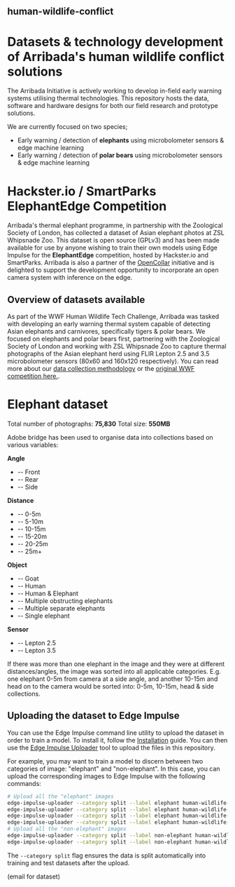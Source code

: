 ## human-wildlife-conflict
# Datasets &amp; technology development of Arribada's human wildlife conflict solutions

The Arribada Initiative is actively working to develop in-field early warning systems utilising thermal technologies. This repository hosts the data, software and hardware designs for both our field research and prototype solutions.

We are currently focused on two species;

* Early warning / detection of **elephants** using microbolometer sensors & edge machine learning
* Early warning / detection of **polar bears** using microbolometer sensors & edge machine learning

# Hackster.io / SmartParks ElephantEdge Competition

Arribada's thermal elephant programme, in partnership with the Zoological Society of London, has collected a dataset of Asian elephant photos at ZSL Whipsnade Zoo. This dataset is open source (GPLv3) and has been made available for use by anyone wishing to train their own models using Edge Impulse for the **ElephantEdge** competition, hosted by Hackster.io and SmartParks. Arribada is also a partner of the [OpenCollar](https://opencollar.io) initiative and is delighted to support the development opportunity to incorporate an open camera system with inference on the edge.

## Overview of datasets available

As part of the WWF Human Wildlife Tech Challenge, Arribada was tasked with developing an early warning thermal system capable of detecting Asian elephants and carnivores, specifically tigers & polar bears. We focused on elephants and polar bears first, partnering with the Zoological Society of London and working with ZSL Whipsnade Zoo to capture thermal photographs of the Asian elephant herd using FLIR Lepton 2.5 and 3.5 microbolometer sensors (80x60 and 160x120 respectively). You can read more about our [data collection methodology](https://blog.arribada.org/2020/02/17/progress-report-feburart-2020-thermal-imaging-for-human-wildlife-conflict/) or the [original WWF competition here.](https://www.wwf.org.uk/updates/human-wildlife-conflict-tech-challenge-winners-announced).

# Elephant dataset

Total number of photographs: **75,830**
Total size: **550MB**

Adobe bridge has been used to organise data into collections based on various variables:

**Angle**
* -- Front
* -- Rear
* -- Side

**Distance**
* -- 0-5m
* -- 5-10m
* -- 10-15m
* -- 15-20m
* -- 20-25m
* -- 25m+

**Object**
* -- Goat
* -- Human
* -- Human & Elephant
* -- Multiple obstructing elephants
* -- Multiple separate elephants
* -- Single elephant

**Sensor**
* -- Lepton 2.5
* -- Lepton 3.5

If there was more than one elephant in the image and they were at different distances/angles, the image was sorted into all applicable categories. E.g. one elephant 0-5m from camera at a side angle, and another 10-15m and head on to the camera would be sorted into: 0-5m, 10-15m, head & side collections. 
 
## Uploading the dataset to Edge Impulse

You can use the Edge Impulse command line utility to upload the dataset in order to train a model. To install it, follow the [Installation](https://docs.edgeimpulse.com/docs/cli-installation) guide. You can then use the [Edge Impulse Uploader](https://docs.edgeimpulse.com/docs/cli-uploader#uploading-via-the-cli) tool to upload the files in this repository.

For example, you may want to train a model to discern between two categories of image: "elephant" and "non-elephant". In this case, you can upload the corresponding images to Edge Impulse with the following commands:

```bash
# Upload all the "elephant" images
edge-impulse-uploader --category split --label elephant human-wildlife-conflict/Elephant/Object/single_elephant/*.png
edge-impulse-uploader --category split --label elephant human-wildlife-conflict/Elephant/Object/multiple_separate_elephants/*.png
edge-impulse-uploader --category split --label elephant human-wildlife-conflict/Elephant/Object/multiple_obstructing_elephants/*.png
edge-impulse-uploader --category split --label elephant human-wildlife-conflict/Elephant/Object/human_and_elephant/*.png
# Upload all the "non-elephant" images
edge-impulse-uploader --category split --label non-elephant human-wildlife-conflict/Elephant/Object/human/*.png
edge-impulse-uploader --category split --label non-elephant human-wildlife-conflict/Elephant/Object/goat/*.png
```

The `--category split` flag ensures the data is split automatically into training and test datasets after the upload.


(email for dataset)
